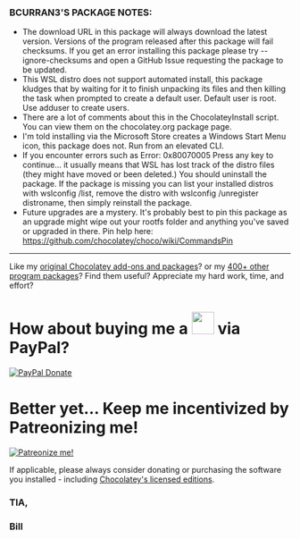 <h3>BCURRAN3'S PACKAGE NOTES:</h3>

* The download URL in this package will always download the latest version. Versions of the program released after this package will fail checksums. If you get an error installing this package please try --ignore-checksums and open a GitHub Issue requesting the package to be updated.
* This WSL distro does not support automated install, this package kludges that by waiting for it to finish unpacking its files and then killing the task when prompted to create a default user. Default user is root. Use adduser to create users.
* There are a lot of comments about this in the ChocolateyInstall script. You can view them on the chocolatey.org package page.
* I'm told installing via the Microsoft Store creates a Windows Start Menu icon, this package does not. Run from an elevated CLI.
* If you encounter errors such as Error: 0x80070005 Press any key to continue... it usually means that WSL has lost track of the distro files (they might have moved or been deleted.) You should uninstall the package. If the package is missing you can list your installed distros with wslconfig /list, remove the distro with wslconfig /unregister distroname, then simply reinstall the package.
* Future upgrades are a mystery. It's probably best to pin this package as an upgrade might wipe out your rootfs folder and anything you've saved or upgraded in there. Pin help here: https://github.com/chocolatey/choco/wiki/CommandsPin

***

Like my [original Chocolatey add-ons and packages](https://chocolatey.org/search?q=tag%3Abcurran3)? or my [400+ other program packages](https://chocolatey.org/profiles/bcurran3)? Find them useful? Appreciate my hard work, time, and effort?


<h1>How about buying me a <img src="https://cdn.rawgit.com/bcurran3/ChocolateyPackages/master/mylogos/beer.png" alt="" width="40" height="40"> via PayPal?</h1>

[![PayPal Donate](https://www.paypalobjects.com/webstatic/mktg/logo/AM_SbyPP_mc_vs_dc_ae.jpg)](https://www.paypal.me/bcurran3donations)

<h1>Better yet... Keep me incentivized by Patreonizing me!</h1>

[![Patreonize me!](https://c5.patreon.com/external/logo/downloads_wordmark_white_on_coral.png)](https://www.patreon.com/bcurran3)


If applicable, please always consider donating or purchasing the software you installed - including [Chocolatey's licensed editions](https://chocolatey.org/pricing).

<h3>TIA,</h3>

<h3>Bill</h3>
